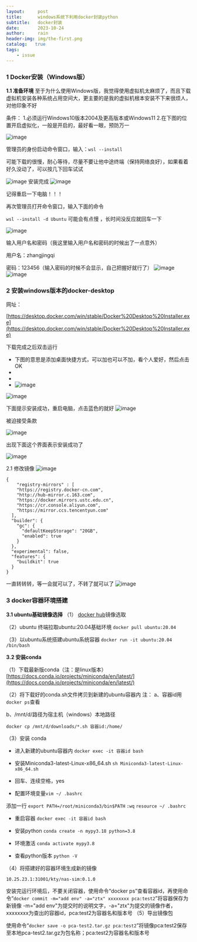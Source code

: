 ```yaml
---
layout:     post
title:      windows系统下利用docker封装python
subtitle:   docker封装
date:       2023-10-24
author:     rain
header-img: img/the-first.png
catalog:   true
tags:
    - issue
---
```

### 1 Docker安装（Windows版）
 **1.1 准备环境**
至于为什么使用Windows版，我觉得使用虚拟机太麻烦了，而且下载虚拟机安装各种系统占用空间大，更主要的是我的虚拟机根本安装不下来很烦人，对他印象不好

条件：
1.必须运行Windows10版本2004及更高版本或Windows11
2.在下图的位置开启虚拟化，一般是开启的，最好看一眼，预防万一

![image](https://raw.githubusercontent.com/rain966/rain966.github.io/master/img-post/274463075-7eaca5eb-503f-4ac4-b3d2-373d0f9f64cb.png)


管理员的身份启动命令窗口，输入：`wsl --install`

可能下载的很慢，耐心等待，尽量不要让他中途终端（保持网络良好），如果看着好久没动了，可以按几下回车试试


![image](https://raw.githubusercontent.com/rain966/rain966.github.io/master/img-post/docker%E5%B0%81%E8%A3%85/2.png)
安装完成
![image](https://raw.githubusercontent.com/rain966/rain966.github.io/master/img-post/docker%E5%B0%81%E8%A3%85/3.png)



记得重启一下电脑！！！

再次管理员打开命令窗口，输入下面的命令

`wsl --install -d Ubuntu`
可能会有点慢 ，长时间没反应就回车一下

![image](https://raw.githubusercontent.com/rain966/rain966.github.io/master/img-post/docker%E5%B0%81%E8%A3%85/4.png)


输入用户名和密码（我这里输入用户名和密码的时候出了一点意外）

用户名：zhangjingqi

密码：123456（输入密码的时候不会显示，自己把握好就行了）
![image](https://raw.githubusercontent.com/rain966/rain966.github.io/master/img-post/docker%E5%B0%81%E8%A3%85/5.png)
![image](https://raw.githubusercontent.com/rain966/rain966.github.io/master/img-post/docker%E5%B0%81%E8%A3%85/6.png)

###  2 安装windows版本的docker-desktop
网址：

[https://desktop.docker.com/win/stable/Docker%20Desktop%20Installer.exe](https://desktop.docker.com/win/stable/Docker%20Desktop%20Installer.exe)

下载完成之后双击运行

- 下图的意思是添加桌面快捷方式，可以加也可以不加，看个人爱好，然后点击OK
- 
- 
- ![image](https://raw.githubusercontent.com/rain966/rain966.github.io/master/img-post/docker%E5%B0%81%E8%A3%85/7.png)

![image](https://raw.githubusercontent.com/rain966/rain966.github.io/master/img-post/docker%E5%B0%81%E8%A3%85/8.png)

 

下面提示安装成功，重启电脑，点击蓝色的就好
![image](https://raw.githubusercontent.com/rain966/rain966.github.io/master/img-post/docker%E5%B0%81%E8%A3%85/9.png)


被迫接受条款

![image](https://raw.githubusercontent.com/rain966/rain966.github.io/master/img-post/docker%E5%B0%81%E8%A3%85/10.png)


 

出现下面这个界面表示安装成功了


![image](https://raw.githubusercontent.com/rain966/rain966.github.io/master/img-post/docker%E5%B0%81%E8%A3%85/11.png)

 

2.1 修改镜像
![image](https://raw.githubusercontent.com/rain966/rain966.github.io/master/img-post/docker%E5%B0%81%E8%A3%85/12.png)

```
{
    "registry-mirrors" : [
    "https://registry.docker-cn.com",
    "http://hub-mirror.c.163.com",
    "https://docker.mirrors.ustc.edu.cn",
    "https://cr.console.aliyun.com",
    "https://mirror.ccs.tencentyun.com"
  ],
  "builder": {
    "gc": {
      "defaultKeepStorage": "20GB",
      "enabled": true
    }
  },
  "experimental": false,
  "features": {
    "buildkit": true
  }
}
```

一直转转转，等一会就可以了，不转了就可以了
![image](https://raw.githubusercontent.com/rain966/rain966.github.io/master/img-post/docker%E5%B0%81%E8%A3%85/13.png)

### 3 docker容器环境搭建
**3.1 ubuntu基础镜像选择**
（1） [docker hub](https://hub.docker.com/_/ubuntu)镜像选取

（2）ubuntu 终端拉取ubuntu:20.04基础环境
`docker pull ubuntu:20.04`

（3）以ubuntu系统搭建ubuntu系统容器
`docker run -it ubuntu:20.04 /bin/bash`

**3.2 安装conda**

（1）下载最新版conda（注：是linux版本）
[https://docs.conda.io/projects/miniconda/en/latest/](https://docs.conda.io/projects/miniconda/en/latest/)

（2）将下载好的conda.sh文件拷贝到新建的ubuntu容器内
注：
a、容器id用`docker ps`查看

b、/mnt/d/路径为宿主机（windows）本地路径

`docker cp /mnt/d/downloads/*.sh 容器id:/home/`

（3）安装 conda

- 进入新建的ubuntu容器内
`docker exec -it 容器id bash`

- 安装Miniconda3-latest-Linux-x86_64.sh
`sh Miniconda3-latest-Linux-x86_64.sh`

- 回车、连续空格，yes
  
- 配置环境变量`vim ~/ .bashrc`

添加一行 
`export PATH=/root/miniconda3/bin$PATH`
`:wq`
`resource ~/ .bashrc`

- 重启容器
`docker exec -it 容器id bash`

- 安装python
`conda create -n mypy3.18 python=3.8`

- 环境激活
`conda activate mypy3.8`

- 查看python版本
`python -V`

（4）将搭建好的容器环境生成新的镜像

`10.25.23.1:31001/kty/nas-sim:0.1.0`

安装完运行环境后，不要关闭容器，使用命令“docker ps”查看容器id，再使用命令“`docker commit -m="add env" -a="ztx" xxxxxxxx pca:test2`”将容器保存为新镜像
-m="add env"为提交时的说明文字，-a="ztx"为提交的镜像作者，xxxxxxxx为查出的容器id，pca:test2为容器名和版本号
（5）导出镜像包

使用命令“`docker save -o pca-test2.tar.gz pca:test2`”将镜像pca:test2保存至本地pca-test2.tar.gz为包名称；pca:test2为容器名和版本号
